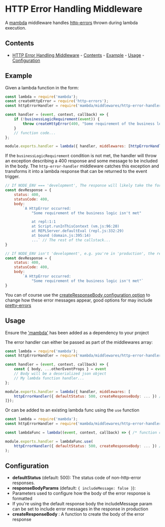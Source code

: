 # HTTP Error Handling Middleware

A [mambda](https://github.com/ChocPanda/mambda) middleware handles [http-errors](https://github.com/jshttp/http-errors) thrown during lambda execution.

## Contents

<!-- toc -->

-   [HTTP Error Handling Middleware](#http-error-handling-middleware)
    		\- [Contents](#contents)
    		\- [Example](#example)
    		\- [Usage](#usage)
    		\- [Configuration](#configuration)

<!-- tocstop -->

## Example

Given a lambda function in the form:

```javascript
const lambda = require('mambda');
const createHttpError = require('http-errors');
const httpErrorHandler = require('mambda/middlewares/http-error-handler');

const handler = (event, context, callback) => {
	if (!businessLogicRequirement(event)) {
		throw createHttpError(400, "Some requirement of the business logic isn't met")
	}
	// function code...
};

module.exports.handler = lambda({ handler, middlewares: [httpErrorHandler()] });
```

If the `businessLogicRequirement` condition is not met, the handler will throw an exception describing a 400 response and some message to be included in the body.
The `http-error-handler` middleware catches this exception and transforms it into a lambda response that can be returned to the event trigger.

```javascript
// If NODE_ENV === 'development', The response will likely take the form
const devResponse = {
	status: 400,
	statusCode: 400,
	body:
		`A HttpError occurred:
			"Some requirement of the business logic isn't met"

			at repl:1:1
			at Script.runInThisContext (vm.js:96:20)
			at REPLServer.defaultEval (repl.js:332:29)
			at bound (domain.js:395:14)
			...` // The rest of the callstack...
}

// If NODE_ENV isn't 'development', e.g. you're in 'production', the response will likely take the form:
const devResponse = {
	status: 400,
	statusCode: 400,
	body:
		`A HttpError occurred:
			"Some requirement of the business logic isn't met"`
}
```

You can of course use the [createResponseBody configuration option](#configuration) to change how these error messages appear, good options for may include [pretty-errors](https://github.com/AriaMinaei/pretty-error)

## Usage

Ensure the ['mambda'](../../../README.md#Usage) has been added as a dependency to your project

The error handler can either be passed as part of the middlewares array:

```javascript
const lambda = require('mambda');
const httpErrorHandler = require('mambda/middlewares/http-error-handler');

const handler = (event, context, callback) => {
	const { body, ...otherEventProps } = event
	// Body will be a deserialized json object
	// My lambda function handler...
};

module.exports.handler = lambda({ handler, middlewares: [
	httpErrorHandler({ defaultStatus: 500, createResponseBody: ... }) // These are default values for the config and therefore unnecessary
]});
```

Or can be added to an existing lambda func using the `use` function

```javascript
const lambda = require('mambda');
const httpErrorHandler = require('mambda/middlewares/http-error-handler');

const lambdaFunc = lambda((event, context, callback) => { /* function code... */ })

module.exports.handler = lambdaFunc.use(
	httpErrorHandler({ defaultStatus: 500, createResponseBody: ... }) // These are default values for the config and therefore unnecessary
);
```

## Configuration

-   **defaultStatus** (default: 500): The status code of non-http-error responses.
-   **responseBodyParams** (default: `{ includeMessage: false }`):
-   Parameters used to configure how the body of the error response is formatted
-   If you're using the default response body the includeMessage param can be set to include error messages in the response in production
-   **createResponseBody** : A function to create the body of the error response
